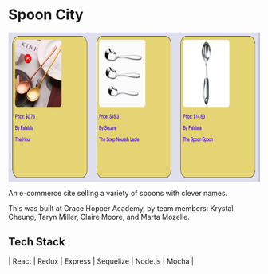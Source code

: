 # Spoon City

<img src=https://github.com/MozMM/SpoonCity/blob/master/public/Spoons_Image_Repo.png align="center" height=300>

An e-commerce site selling a variety of spoons with clever names.

This was built at Grace Hopper Academy, by team members:
Krystal Cheung, Taryn Miller, Claire Moore, and Marta Mozelle.

## Tech Stack
| React | Redux | Express | Sequelize | Node.js | Mocha |
